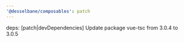 ```yaml
---
'@desselbane/composables': patch
---
```


deps: [patch|devDependencies] Update package vue-tsc from 3.0.4 to 3.0.5
